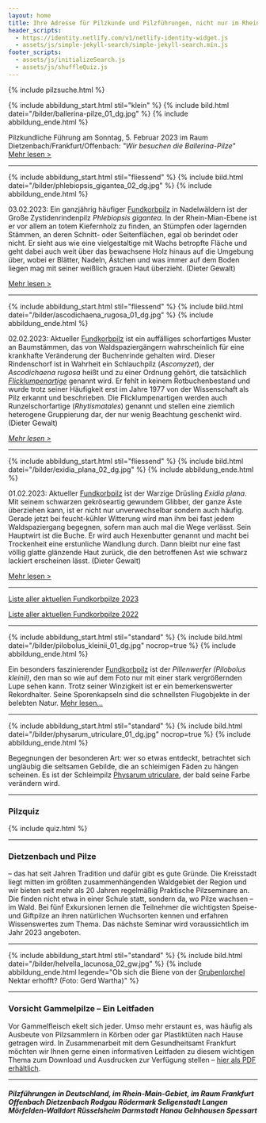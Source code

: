 ```yaml
---
layout: home
title: Ihre Adresse für Pilzkunde und Pilzführungen, nicht nur im Rhein-Main-Gebiet
header_scripts:
  - https://identity.netlify.com/v1/netlify-identity-widget.js
  - assets/js/simple-jekyll-search/simple-jekyll-search.min.js
footer_scripts:
  - assets/js/initializeSearch.js
  - assets/js/shuffleQuiz.js
---
```

{% include pilzsuche.html %}

{% include abbildung_start.html stil="klein" %}
{% include bild.html datei="/bilder/ballerina-pilze_01_dg.jpg" %}
{% include abbildung_ende.html %}

Pilzkundliche Führung am Sonntag, 5. Februar 2023 im Raum Dietzenbach/Frankfurt/Offenbach:
*"Wir besuchen die Ballerina-Pilze"*\
[Mehr lesen >](/termine)

- - -

{% include abbildung_start.html stil="fliessend" %}
{% include bild.html datei="/bilder/phlebiopsis_gigantea_02_dg.jpg" %}
{% include abbildung_ende.html %}

03.02.2023: Ein ganzjährig häufiger [Fundkorbpilz](AA "Glossar-") in Nadelwäldern ist der Große Zystidenrindenpilz *Phlebiopsis gigantea*. In der Rhein-Mian-Ebene ist er vor allem an totem Kiefernholz zu finden, an Stümpfen oder lagernden Stämmen, an deren Schnitt- oder Seitenflächen, egal ob berindet oder nicht. Er sieht aus wie eine vielgestaltige mit Wachs betropfte Fläche und geht dabei auch weit über das bewachsene Holz hinaus auf die Umgebung über, wobei er Blätter, Nadeln, Ästchen und was immer auf dem Boden liegen mag mit seiner weißlich grauen Haut überzieht. (Dieter Gewalt)

[Mehr lesen >](/pilze/phlebiopsis-gigantea-großer-zystidenkammpilz)

<div style="clear:  both"></div>

- - -

{% include abbildung_start.html stil="fliessend" %}
{% include bild.html datei="/bilder/ascodichaena_rugosa_01_dg.jpg" %}
{% include abbildung_ende.html %}

02.02.2023: Aktueller [Fundkorbpilz](AA "Glossar-") ist ein auffälliges schorfartiges Muster an Baumstämmen, das von Waldspaziergängern wahrscheinlich für eine krankhafte Veränderung der Buchenrinde gehalten wird. Dieser Rindenschorf ist in Wahrheit ein Schlauchpilz (*Ascomyzet*), der *Ascodichaena rugosa* heißt und zu einer Ordnung gehört, die tatsächlich *[Flicklumpenartige](/verwandt/flicklumpenartige-rhytismatales)* genannt wird. Er fehlt in keinem Rotbuchenbestand und wurde trotz seiner Häufigkeit erst im Jahre 1977 von der Wissenschaft als Pilz erkannt und beschrieben. Die Flicklumpenartigen werden auch Runzelschorfartige (*Rhytismatales*) genannt und stellen eine ziemlich heterogene Gruppierung dar, der nur wenig Beachtung geschenkt wird. (Dieter Gewalt)

*[Mehr lesen >](/pilze/ascodichaena-rugosa-buchen-rindenschorf)*

<div style="clear:  both"></div>

- - -

{% include abbildung_start.html stil="fliessend" %}
{% include bild.html datei="/bilder/exidia_plana_02_dg.jpg" %}
{% include abbildung_ende.html %}

01.02.2023: Aktueller [Fundkorbpilz](AA "Glossar-") ist der Warzige Drüsling *Exidia plana*. Mit seinem schwarzen gekröseartig gewundem Glibber, der ganze Äste überziehen kann, ist er nicht nur unverwechselbar sondern auch häufig. Gerade jetzt bei feucht-kühler Witterung wird man ihm bei fast jedem Waldspaziergang begegnen, sofern man auch mal die Wege verlässt. Sein Hauptwirt ist die Buche. Er wird auch Hexenbutter genannt und macht bei Trockenheit eine erstunliche Wandlung durch. Dann bleibt nur eine fast völlig glatte glänzende Haut zurück, die den betroffenen Ast wie schwarz lackiert erscheinen lässt. (Dieter Gewalt)

[Mehr lesen >](/pilze/exidia-plana-warziger-drüsling)

<div style="clear:  both"></div>

- - -

[Liste aller aktuellen Fundkorbpilze 2023](/artikel/liste-aller-aktuellen-fundkorbpilze-2023.html)

[Liste aller aktuellen Fundkorbpilze 2022](/artikel/liste-aller-aktuellen-fundkorbpilze-2022.html)

- - -

{% include abbildung_start.html stil="standard" %}
{% include bild.html datei="/bilder/pilobolus_kleinii_01_dg.jpg" nocrop=true %}
{% include abbildung_ende.html %}

Ein besonders faszinierender [Fundkorbpilz](AA "Glossar-") ist der *Pillenwerfer (Pilobolus kleinii)*, den man so wie auf dem Foto nur mit einer stark vergrößernden Lupe sehen kann. Trotz seiner Winzigkeit ist er ein bemerkenswerter Rekordhalter. Seine Sporenkapseln sind die schnellsten Flugobjekte in der belebten Natur. [Mehr lesen...](/pilze/pilobolus-kleinii-pillenwerfer)

- - -

{% include abbildung_start.html stil="standard" %}
{% include bild.html datei="/bilder/physarum_utriculare_01_dg.jpg" nocrop=true %}
{% include abbildung_ende.html %}

Begegnungen der besonderen Art: wer so etwas entdeckt, betrachtet sich ungläubig die seltsamen Gebilde, die an schleimigen Fäden zu hängen scheinen. Es ist der Schleimpilz [Physarum utriculare](/pilze/physarum-utriculare-fadenfruchtschleimpilz), der bald seine Farbe verändern wird.

- - -

### Pilzquiz

{% include quiz.html %}

- - -

### Dietzenbach und Pilze

– das hat seit Jahren Tradition und dafür gibt es gute Gründe. Die Kreisstadt liegt mitten im größten zusammenhängenden Waldgebiet der Region und wir bieten seit mehr als 20 Jahren regelmäßig Praktische Pilzseminare an. Die finden nicht etwa in einer Schule statt, sondern da, wo Pilze wachsen – im Wald. Bei fünf Exkursionen lernen die Teilnehmer die wichtigsten Speise- und Giftpilze an ihren natürlichen Wuchsorten kennen und erfahren Wissenswertes zum Thema. Das nächste Seminar wird voraussichtlich im Jahr 2023 angeboten.  

- - -

{% include abbildung_start.html stil="standard" %}
{% include bild.html datei="/bilder/helvella_lacunosa_02_gw.jpg" %}
{% include abbildung_ende.html legende="Ob sich die Biene von der <a href='/pilze/helvella-lacunosa-grubenlorchel'>Grubenlorchel</a> Nektar erhofft?  (Foto: Gerd Wartha)" %}

- - -

### Vorsicht Gammelpilze – Ein Leitfaden

Vor Gammelfleisch ekelt sich jeder. Umso mehr erstaunt es, was häufig als Ausbeute von Pilzsammlern in Körben oder gar Plastiktüten nach Hause getragen wird. In Zusammenarbeit mit dem Gesundheitsamt Frankfurt möchten wir Ihnen gerne einen informativen Leitfaden zu diesem wichtigen Thema zum Download und Ausdrucken zur Verfügung stellen – [hier als PDF erhältlich](/assets/docs/Fundkorb.de-Gammelpilze.pdf).

- - -

##### Pilzführungen in Deutschland, im Rhein-Main-Gebiet, im Raum Frankfurt Offenbach Dietzenbach Rodgau Rödermark Seligenstadt Langen Mörfelden-Walldort Rüsselsheim Darmstadt Hanau Gelnhausen Spessart